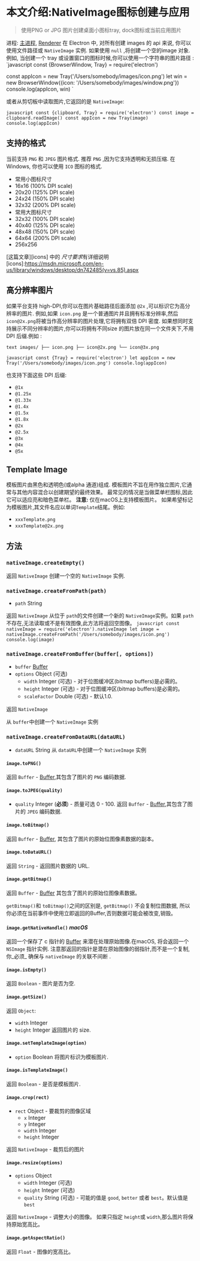 # 本文介绍:NativeImage图标创建与应用

>使用PNG or JPG 图片创建桌面小图标tray, dock图标或当前应用图片

进程: [主进程](../glossary.md#main-process), [Renderer](../glossary.md#renderer-process)
在 Electron 中, 对所有创建 images 的 api 来说, 你可以使用文件路径或 `NativeImage` 实例. 如果使用 `null` ,将创建一个空的image 对象.
例如, 当创建一个 tray 或设置窗口的图标时候,你可以使用一个字符串的图片路径 :
`javascript
const {BrowserWindow, Tray} = require('electron')

const appIcon = new Tray('/Users/somebody/images/icon.png')
let win = new BrowserWindow({icon: '/Users/somebody/images/window.png'})
console.log(appIcon, win)
`

或者从剪切板中读取图片,它返回的是 `NativeImage`:

`javascript
const {clipboard, Tray} = require('electron')
const image = clipboard.readImage()
const appIcon = new Tray(image)
console.log(appIcon)
`

## 支持的格式

当前支持 `PNG` 和 `JPEG` 图片格式. 推荐 `PNG` ,因为它支持透明和无损压缩.
在 Windows, 你也可以使用 `ICO` 图标的格式.
* 常用小图标尺寸
 * 16x16 (100% DPI scale)
 * 20x20 (125% DPI scale)
 * 24x24 (150% DPI scale)
 * 32x32 (200% DPI scale)
* 常用大图标尺寸
 * 32x32 (100% DPI scale)
 * 40x40 (125% DPI scale)
 * 48x48 (150% DPI scale)
 * 64x64 (200% DPI scale)
* 256x256

[这篇文章][icons] 中的 *尺寸要求*有详细说明
[icons]:https://msdn.microsoft.com/en-us/library/windows/desktop/dn742485(v=vs.85).aspx

## 高分辨率图片
如果平台支持 high-DPI,你可以在图片基础路径后面添加 `@2x` ,可以标识它为高分辨率的图片.
例如,如果 `icon.png` 是一个普通图片并且拥有标准分辨率,然后 `icon@2x.png`将被当作高分辨率的图片处理,它将拥有双倍 DPI 密度.
如果想同时支持展示不同分辨率的图片,你可以将拥有不同size 的图片放在同一个文件夹下,不用 DPI 后缀.例如 :

`text
images/
├── icon.png
├── icon@2x.png
└── icon@3x.png
`


`javascript
const {Tray} = require('electron')
let appIcon = new Tray('/Users/somebody/images/icon.png')
console.log(appIcon)
`

也支持下面这些 DPI 后缀:

* `@1x`
* `@1.25x`
* `@1.33x`
* `@1.4x`
* `@1.5x`
* `@1.8x`
* `@2x`
* `@2.5x`
* `@3x`
* `@4x`
* `@5x`

## Template Image
模板图片由黑色和透明色(或alpha 通道)组成.
模板图片不旨在用作独立图片,它通常与其他内容混合以创建期望的最终效果。
最常见的情况是当做菜单栏图标,因此它可以适应亮和暗色菜单栏。
 **注意:** 仅在macOS上支持模板图片。
如果希望标记为模板图片,其文件名应以单词`Template`结尾。例如:
* `xxxTemplate.png`
* `xxxTemplate@2x.png`

## 方法

### `nativeImage.createEmpty()`
返回 `NativeImage`
创建一个空的 `NativeImage` 实例.

### `nativeImage.createFromPath(path)`

* `path` String

返回 `NativeImage`
从位于 `path`的文件创建一个新的 `NativeImage`实例。如果 `path`不存在,无法读取或不是有效图像,此方法将返回空图像。
`javascript
const nativeImage = require('electron').nativeImage
let image = nativeImage.createFromPath('/Users/somebody/images/icon.png')
console.log(image)
`

### `nativeImage.createFromBuffer(buffer[, options])`

* `buffer` [Buffer][buffer]
* `options` Object (可选)
  * `width` Integer (可选) - 对于位图缓冲区(bitmap buffers)是必需的。
  * `height` Integer (可选) - 对于位图缓冲区(bitmap buffers)是必需的。
  * `scaleFactor` Double (可选) - 默认1.0.

返回 `NativeImage`

从 `buffer`中创建一个 `NativeImage` 实例

### `nativeImage.createFromDataURL(dataURL)`

* `dataURL` String
从 `dataURL`中创建一个 `NativeImage` 实例

#### `image.toPNG()`

返回 `Buffer` - [Buffer][buffer],其包含了图片的 `PNG` 编码数据.

#### `image.toJPEG(quality)`

* `quality` Integer (**必须**) - 质量可选 0 - 100.
返回 `Buffer` - [Buffer][buffer],其包含了图片的 `JPEG` 编码数据.

#### `image.toBitmap()`

返回 `Buffer` - [Buffer][buffer], 其包含了图片的原始位图像素数据的副本。

#### `image.toDataURL()`

返回 `String` - 返回图片数据的 URL.

#### `image.getBitmap()`

返回 `Buffer` -  [Buffer][buffer] 其包含了图片的原始位图像素数据。

 `getBitmap()`和 `toBitmap()`之间的区别是, `getBitmap()` 不会复制位图数据,
 所以你必须在当前事件中使用立即返回的Buffer,否则数据可能会被改变,销毁。

#### `image.getNativeHandle()` _macOS_

返回一个保存了 c 指针的 [Buffer][buffer] 来潜在处理原始图像.在macOS, 将会返回一个 `NSImage` 指针实例.
注意那返回的指针是潜在原始图像的弱指针,而不是一个复制,你_必须_ 确保与 `nativeImage` 的关联不间断 .

#### `image.isEmpty()`
返回 `Boolean` -  图片是否为空.

#### `image.getSize()`
返回 `Object`:
* `width` Integer
* `height` Integer
返回图片的 size.

#### `image.setTemplateImage(option)`
* `option` Boolean
将图片标识为模板图片.

#### `image.isTemplateImage()`

返回 `Boolean` - 是否是模板图片.

#### `image.crop(rect)`

* `rect` Object - 要裁剪的图像区域
  * `x` Integer
  * `y` Integer
  * `width` Integer
  * `height` Integer

返回 `NativeImage` - 裁剪后的图片

#### `image.resize(options)`

* `options` Object
  * `width` Integer (可选)
  * `height` Integer (可选)
  * `quality` String (可选) - 可能的值是 `good`, `better` 或者 `best`。默认值是 `best`

返回 `NativeImage` - 调整大小的图像。
如果只指定 `height`或 `width`,那么图片将保持原始宽高比。

#### `image.getAspectRatio()`
返回 `Float`  - 图像的宽高比。

[buffer]: https://nodejs.org/api/buffer.html#buffer_class_buffer
